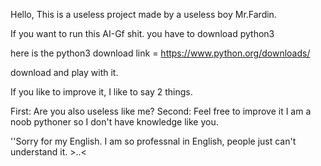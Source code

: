 Hello, This is a useless project made by a useless boy Mr.Fardin.

If you want to run this AI-Gf shit. you have to download python3

here is the python3 download link = https://www.python.org/downloads/

download and play with it. 

If you like to improve it, I like to say 2 things.
  
  First: Are you also useless like me?
  Second: Feel free to improve it I am a noob pythoner so I don't have knowledge like you. 
  
  
  
  
  
 ''Sorry for my English. I am so professnal in English, people just can't understand it. >..<
